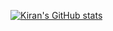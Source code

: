 [![Kiran's GitHub stats](https://github-readme-stats.vercel.app/api?username=KiranReddy0808)](https://github.com/anuraghazra/github-readme-stats)
